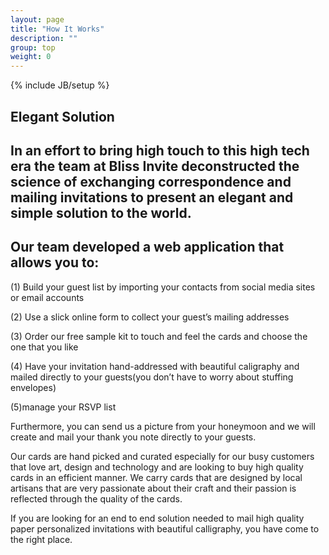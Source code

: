 ```yaml
---
layout: page
title: "How It Works"
description: ""
group: top
weight: 0
---
```

{% include JB/setup %}

<h2>Elegant Solution<h2> 

<p>In an effort to bring high touch to this high tech era the team at Bliss Invite deconstructed the science of exchanging correspondence and mailing invitations to present an elegant and simple solution to the world.</p>  

<h2>Our team developed a web application that allows you to:</h2> 

<p>(1) Build your guest list by importing your contacts from social media sites or email accounts</p> 
<p>(2) Use a slick online form to collect your guest’s mailing addresses</p>
<p>(3) Order our free sample kit to touch and feel the cards and choose the one that you like</p>
<p>(4) Have your invitation hand-addressed with beautiful caligraphy and mailed directly to your guests(you don’t have to worry about stuffing envelopes)</p>
<p>(5)manage your RSVP list</p>
 
<p>Furthermore, you can send us a picture from your honeymoon and we will create and mail your thank you note directly to your guests.</p>
 
<p>Our cards are hand picked and curated especially for our busy customers that love art, design and technology and are looking to buy high quality cards in an efficient manner. We carry cards that are designed by local artisans that are very passionate about their craft and their passion is reflected through the quality of the cards.</p>
 
<p>If you are looking for an end to end solution needed to mail high quality paper personalized invitations with beautiful calligraphy, you have come to the right place.</p>
